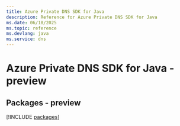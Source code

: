 ```yaml
---
title: Azure Private DNS SDK for Java
description: Reference for Azure Private DNS SDK for Java
ms.date: 06/18/2025
ms.topic: reference
ms.devlang: java
ms.service: dns
---
```

# Azure Private DNS SDK for Java - preview
## Packages - preview
[!INCLUDE [packages](private-dns-index.md)]